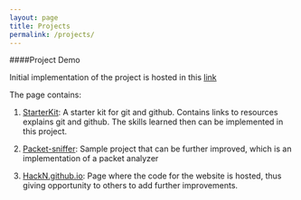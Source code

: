 ```yaml
---
layout: page
title: Projects 
permalink: /projects/
---
```

####Project Demo

Initial implementation of the project is hosted in this [link](https://github.com/HackN)

The page contains:

1. [StarterKit](https://github.com/HackN/StarterKit):
A starter kit for git and github. Contains links to resources explains git and github. The skills learned then can be implemented in this project.

2. [Packet-sniffer](https://github.com/HackN/packet-sniffer):
Sample project that can be further improved, which is an implementation of a packet analyzer

3. [HackN.github.io](https://github.com/HackN/HackN.github.io):
Page where the code for the website is hosted, thus giving opportunity to  others to add further improvements.
